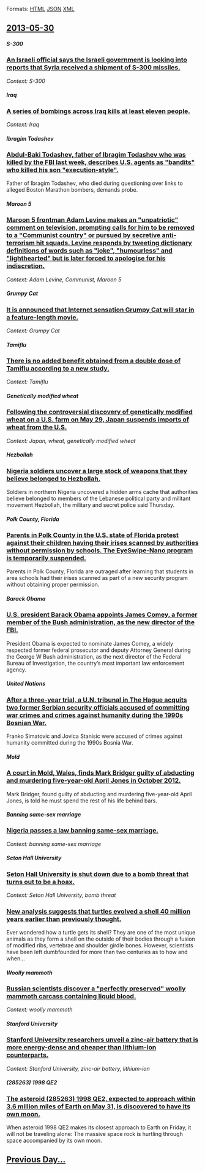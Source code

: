 
Formats: [HTML](2013/05/30/index.html)  [JSON](2013/05/30/index.json)  [XML](2013/05/30/index.xml)  

## [2013-05-30](/news/2013/05/30/index.md)

##### S-300
### [An Israeli official says the Israeli government is looking into reports that Syria received a shipment of S-300 missiles. ](/news/2013/05/30/an-israeli-official-says-the-israeli-government-is-looking-into-reports-that-syria-received-a-shipment-of-s-300-missiles.md)
_Context: S-300_

##### Iraq
### [A series of bombings across Iraq kills at least eleven people. ](/news/2013/05/30/a-series-of-bombings-across-iraq-kills-at-least-eleven-people.md)
_Context: Iraq_

##### Ibragim Todashev
### [Abdul-Baki Todashev, father of Ibragim Todashev who was killed by the FBI last week, describes U.S. agents as "bandits" who killed his son "execution-style". ](/news/2013/05/30/abdul-baki-todashev-father-of-ibragim-todashev-who-was-killed-by-the-fbi-last-week-describes-u-s-agents-as-bandits-who-killed-his-son.md)
Father of Ibragim Todashev, who died during questioning over links to alleged Boston Marathon bombers, demands probe.

##### Maroon 5
### [Maroon 5 frontman Adam Levine makes an "unpatriotic" comment on television, prompting calls for him to be removed to a "Communist country" or pursued by secretive anti-terrorism hit squads. Levine responds by tweeting dictionary definitions of words such as "joke", "humourless" and "lighthearted" but is later forced to apologise for his indiscretion. ](/news/2013/05/30/maroon-5-frontman-adam-levine-makes-an-unpatriotic-comment-on-television-prompting-calls-for-him-to-be-removed-to-a-communist-country-o.md)
_Context: Adam Levine, Communist, Maroon 5_

##### Grumpy Cat
### [It is announced that Internet sensation Grumpy Cat will star in a feature-length movie. ](/news/2013/05/30/it-is-announced-that-internet-sensation-grumpy-cat-will-star-in-a-feature-length-movie.md)
_Context: Grumpy Cat_

##### Tamiflu
### [There is no added benefit obtained from a double dose of Tamiflu according to a new study. ](/news/2013/05/30/there-is-no-added-benefit-obtained-from-a-double-dose-of-tamiflu-according-to-a-new-study.md)
_Context: Tamiflu_

##### Genetically modified wheat
### [Following the controversial discovery of genetically modified wheat on a U.S. farm on May 29, Japan suspends imports of wheat from the U.S. ](/news/2013/05/30/following-the-controversial-discovery-of-genetically-modified-wheat-on-a-u-s-farm-on-may-29-japan-suspends-imports-of-wheat-from-the-u-s.md)
_Context: Japan, wheat, genetically modified wheat_

##### Hezbollah
### [Nigeria soldiers uncover a large stock of weapons that they believe belonged to Hezbollah. ](/news/2013/05/30/nigeria-soldiers-uncover-a-large-stock-of-weapons-that-they-believe-belonged-to-hezbollah.md)
Soldiers in northern Nigeria uncovered a hidden arms cache that authorities believe belonged to members of the Lebanese political party and militant movement Hezbollah, the military and secret police said Thursday.

##### Polk County, Florida
### [Parents in Polk County in the U.S. state of Florida protest against their children having their irises scanned by authorities without permission by schools. The EyeSwipe-Nano program is temporarily suspended. ](/news/2013/05/30/parents-in-polk-county-in-the-u-s-state-of-florida-protest-against-their-children-having-their-irises-scanned-by-authorities-without-permis.md)
Parents in Polk County, Florida are outraged after learning that students in area schools had their irises scanned as part of a new security program without obtaining proper permission.

##### Barack Obama
### [U.S. president Barack Obama appoints James Comey, a former member of the Bush administration, as the new director of the FBI. ](/news/2013/05/30/u-s-president-barack-obama-appoints-james-comey-a-former-member-of-the-bush-administration-as-the-new-director-of-the-fbi.md)
President Obama is expected to nominate James Comey, a widely respected former federal prosecutor and deputy Attorney General during the George W Bush administration, as the next director of the Federal Bureau of Investigation, the country’s most important law enforcement agency.

##### United Nations
### [After a three-year trial, a U.N. tribunal in The Hague acquits two former Serbian security officials accused of committing war crimes and crimes against humanity during the 1990s Bosnian War. ](/news/2013/05/30/after-a-three-year-trial-a-u-n-tribunal-in-the-hague-acquits-two-former-serbian-security-officials-accused-of-committing-war-crimes-and-cr.md)
Franko Simatovic and Jovica Stanisic were accused of crimes against humanity committed during the 1990s Bosnia War.

##### Mold
### [A court in Mold, Wales, finds Mark Bridger guilty of abducting and murdering five-year-old April Jones in October 2012. ](/news/2013/05/30/a-court-in-mold-wales-finds-mark-bridger-guilty-of-abducting-and-murdering-five-year-old-april-jones-in-october-2012.md)
Mark Bridger, found guilty of abducting and murdering five-year-old April Jones, is told he must spend the rest of his life behind bars.

##### Banning same-sex marriage
### [Nigeria passes a law banning same-sex marriage. ](/news/2013/05/30/nigeria-passes-a-law-banning-same-sex-marriage.md)
_Context: banning same-sex marriage_

##### Seton Hall University
### [Seton Hall University is shut down due to a bomb threat that turns out to be a hoax. ](/news/2013/05/30/seton-hall-university-is-shut-down-due-to-a-bomb-threat-that-turns-out-to-be-a-hoax.md)
_Context: Seton Hall University, bomb threat_

##### 
### [New analysis suggests that turtles evolved a shell 40 million years earlier than previously thought. ](/news/2013/05/30/new-analysis-suggests-that-turtles-evolved-a-shell-40-million-years-earlier-than-previously-thought.md)
Ever wondered how a turtle gets its shell? They are one of the most unique animals as they form a shell on the outside of their bodies through a fusion of modified ribs, vertebrae and shoulder girdle bones. However, scientists have been left dumbfounded for more than two centuries as to how and when...

##### Woolly mammoth
### [Russian scientists discover a "perfectly preserved" woolly mammoth carcass containing liquid blood. ](/news/2013/05/30/russian-scientists-discover-a-perfectly-preserved-woolly-mammoth-carcass-containing-liquid-blood.md)
_Context: woolly mammoth_

##### Stanford University
### [Stanford University researchers unveil a zinc-air battery that is more energy-dense and cheaper than lithium-ion counterparts. ](/news/2013/05/30/stanford-university-researchers-unveil-a-zincaair-battery-that-is-more-energy-dense-and-cheaper-than-lithium-ion-counterparts.md)
_Context: Stanford University, zinc-air battery, lithium-ion_

##### (285263) 1998 QE2
### [The asteroid (285263) 1998 QE2, expected to approach within 3.6 million miles of Earth on May 31, is discovered to have its own moon.](/news/2013/05/30/the-asteroid-285263-1998-qe2-expected-to-approach-within-3-6-million-miles-of-earth-on-may-31-is-discovered-to-have-its-own-moon.md)
When asteroid 1998 QE2 makes its closest approach to Earth on Friday, it will not be traveling alone: The massive space rock is hurtling through space accompanied by its own moon.

## [Previous Day...](/news/2013/05/29/index.md)

